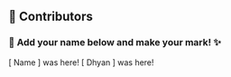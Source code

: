 ## 👥 Contributors  

### 🎨 **Add your name below and make your mark!** ✨  

[ Name ] was here!
[ Dhyan ] was here!
